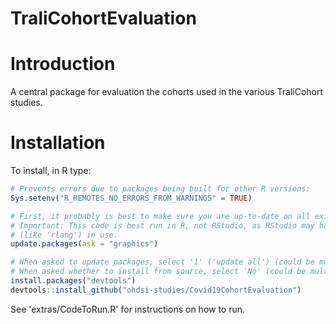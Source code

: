 TraliCohortEvaluation
=======================

Introduction
============

A central package for evaluation the cohorts used in the various TraliCohort studies.

Installation
=============
To install, in R type:

```r
# Prevents errors due to packages being built for other R versions: 
Sys.setenv("R_REMOTES_NO_ERRORS_FROM_WARNINGS" = TRUE)

# First, it probably is best to make sure you are up-to-date on all existing packages. 
# Important: This code is best run in R, not RStudio, as RStudio may have some libraries 
# (like 'rlang') in use.
update.packages(ask = "graphics")

# When asked to update packages, select '1' ('update all') (could be multiple times)
# When asked whether to install from source, select 'No' (could be multiple times)
install.packages("devtools")
devtools::install_github("ohdsi-studies/Covid19CohortEvaluation")
```

See 'extras/CodeToRun.R' for instructions on how to run.
